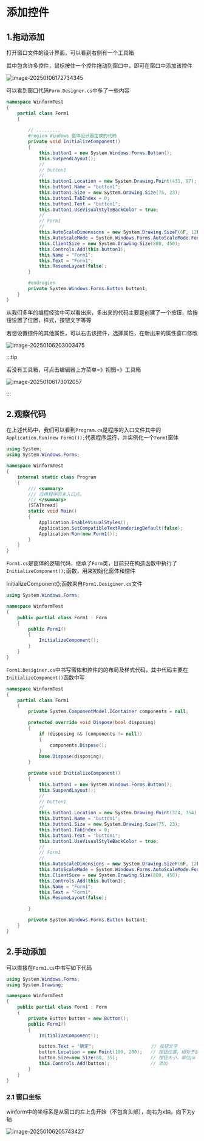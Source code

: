 # 添加控件

## 1.拖动添加

打开窗口文件的设计界面，可以看到右侧有一个工具箱

其中包含许多控件，鼠标按住一个控件拖动到窗口中，即可在窗口中添加该控件

![image-20250106172734345](https://gitee.com/xarzhi/picture/raw/master/img/image-20250106172734345.png)

可以看到窗口代码`Form.Designer.cs`中多了一些内容

```c# {8-31}
namespace WinformTest
{
    partial class Form1
    {
        
        // .........
        #region Windows 窗体设计器生成的代码
        private void InitializeComponent()
        {
            this.button1 = new System.Windows.Forms.Button();
            this.SuspendLayout();
            // 
            // button1
            // 
            this.button1.Location = new System.Drawing.Point(431, 97);
            this.button1.Name = "button1";
            this.button1.Size = new System.Drawing.Size(75, 23);
            this.button1.TabIndex = 0;
            this.button1.Text = "button1";
            this.button1.UseVisualStyleBackColor = true;
            // 
            // Form1
            // 
            this.AutoScaleDimensions = new System.Drawing.SizeF(6F, 12F);
            this.AutoScaleMode = System.Windows.Forms.AutoScaleMode.Font;
            this.ClientSize = new System.Drawing.Size(800, 450);
            this.Controls.Add(this.button1);
            this.Name = "Form1";
            this.Text = "Form1";
            this.ResumeLayout(false);
        }

        #endregion
        private System.Windows.Forms.Button button1;
    }
}
```

从我们多年的编程经验中可以看出来，多出来的代码主要是创建了一个按钮，给按钮设置了位置，样式，按钮文字等等



若想设置控件的其他属性，可以右击该控件，选择属性，在新出来的属性窗口修改

![image-20250106203003475](https://gitee.com/xarzhi/picture/raw/master/img/image-20250106203003475.png)



:::tip

若没有工具箱，可点击编辑器上方菜单=》视图=》工具箱

![image-20250106173012057](https://gitee.com/xarzhi/picture/raw/master/img/image-20250106173012057.png)

:::



## 2.观察代码

在上述代码中，我们可以看到`Program.cs`是程序的入口文件其中的 `Application.Run(new Form1());`代表程序运行，并实例化一个`Form1`窗体

```c# {16}
using System;
using System.Windows.Forms;

namespace WinformTest
{
    internal static class Program
    {
        /// <summary>
        /// 应用程序的主入口点。
        /// </summary>
        [STAThread]
        static void Main()
        {
            Application.EnableVisualStyles();
            Application.SetCompatibleTextRenderingDefault(false);
            Application.Run(new Form1());
        }
    }
}
```

`Form1.cs`是窗体的逻辑代码，继承了`Form`类，目前只在构造函数中执行了`InitializeComponent();`函数，用来初始化窗体和控件

InitializeComponent();函数来自`Form1.Desiginer.cs`文件

```c# {9}
using System.Windows.Forms;

namespace WinformTest
{
    public partial class Form1 : Form
    {
        public Form1()
        {
            InitializeComponent();
        }
    }
}
```

`Form1.Desiginer.cs`中书写窗体和控件的的布局及样式代码，其中代码主要在`InitializeComponent()`函数中写

```c#
namespace WinformTest
{
    partial class Form1
    {
        private System.ComponentModel.IContainer components = null;

        protected override void Dispose(bool disposing)
        {
            if (disposing && (components != null))
            {
                components.Dispose();
            }
            base.Dispose(disposing);
        }

        private void InitializeComponent()
        {
            this.button1 = new System.Windows.Forms.Button();
            this.SuspendLayout();
            // 
            // button1
            // 
            this.button1.Location = new System.Drawing.Point(324, 354);
            this.button1.Name = "button1";
            this.button1.Size = new System.Drawing.Size(75, 23);
            this.button1.TabIndex = 0;
            this.button1.Text = "button1";
            this.button1.UseVisualStyleBackColor = true;
            // 
            // Form1
            // 
            this.AutoScaleDimensions = new System.Drawing.SizeF(6F, 12F);
            this.AutoScaleMode = System.Windows.Forms.AutoScaleMode.Font;
            this.ClientSize = new System.Drawing.Size(800, 450);
            this.Controls.Add(this.button1);
            this.Name = "Form1";
            this.Text = "Form1";
            this.ResumeLayout(false);

        }

        private System.Windows.Forms.Button button1;
    }
}
```





## 2.手动添加

可以直接在`Form1.cs`中书写如下代码

```c# {8，13-16}
using System.Windows.Forms;
using System.Drawing;

namespace WinformTest
{
    public partial class Form1 : Form
    {
        private Button button = new Button();
        public Form1()
        {
            InitializeComponent();

            button.Text = "确定";						// 按钮文字
            button.Location = new Point(100, 200);	 // 按钮位置，相对于窗口左上角
            button.Size=new Size(80, 35);			 // 按钮大小，单位px
            this.Controls.Add(button);				 // 添加
        }
    }
}
```





### 2.1 窗口坐标

winform中的坐标系是从窗口的左上角开始（不包含头部），向右为x轴，向下为y轴

![image-20250106205743427](https://gitee.com/xarzhi/picture/raw/master/img/image-20250106205743427.png)